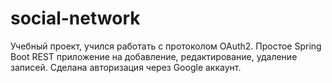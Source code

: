 # social-network
Учебный проект, учился работать с протоколом OAuth2. Простое Spring Boot REST приложение на добавление, редактирование, удаление записей. 
Сделана авторизация через Google аккаунт. 
